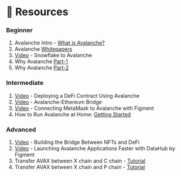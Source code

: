 # 👀 Resources

### Beginner

1. Avalanche Intro - [What is Avalanche?](https://www.youtube.com/watch?v=mWBzFmzzBAg)
2. Avalanche [Whitepapers](https://www.avalabs.org/whitepapers)
3. [Video](https://youtu.be/iEFFlu7q944) - Snowflake to Avalanche
4. Why Avalanche [Part-1](https://youtu.be/QlbFzraRT_8)
5. Why Avalanche [Part-2](https://youtu.be/ZyQPeSSCbYU)

### Intermediate

1. [Video](https://youtu.be/pllx8dpYEtk) - Deploying a DeFi Contract Using Avalanche
2. [Video](https://youtu.be/fNiuX5mRGDA) - Avalanche-Ethereum Bridge
3. [Video](https://youtu.be/Q46YMR85ikc) - Connecting MetaMask to Avalanche with Figment
4. How to Run Avalanche at Home: [Getting Started](https://youtu.be/c_SjtCiOFdg)

### Advanced

1. [Video](https://youtu.be/02viPctVys4) - Building the Bridge Between NFTs and DeFi
2. [Video](https://youtu.be/0Hbfft4-5Y8) - Launching Avalanche Applications Faster with DataHub by Figment
3. Transfer AVAX between X chain and C chain - [Tutorial](https://docs.avax.network/build/tutorials/platform/transfer-avax-between-x-chain-and-c-chain)
4. Transfer AVAX between X chain and P chain - [Tutorial](https://docs.avax.network/build/tutorials/platform/transfer-avax-between-x-chain-and-p-chain)


